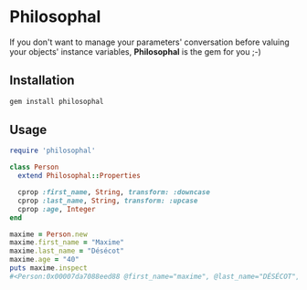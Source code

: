 # Philosophal

If you don't want to manage your parameters' conversation before valuing your objects' instance variables, **Philosophal** is the gem for you ;-)

## Installation

```bash
gem install philosophal
```

## Usage

````ruby
require 'philosophal'

class Person
  extend Philosophal::Properties

  cprop :first_name, String, transform: :downcase
  cprop :last_name, String, transform: :upcase
  cprop :age, Integer
end

maxime = Person.new
maxime.first_name = "Maxime"
maxime.last_name = "Désécot"
maxime.age = "40" 
puts maxime.inspect
#<Person:0x00007da7088eed88 @first_name="maxime", @last_name="DÉSÉCOT", @age=40>
````
